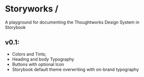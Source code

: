 # Storyworks /

A playground for documenting the Thoughtworks Design System in Storybook

## v0.1:
- Colors and Tints;
- Heading and body Typography
- Buttons with optional Icon
- Storybook default theme overwriting with on-brand typography 